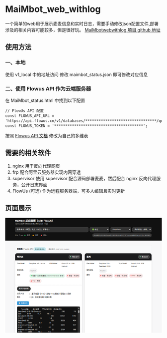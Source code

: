 # MaiMbot_web_withlog

一个简单的web用于展示麦麦信息和实时日志，需要手动修改json配置文件,部署涉及的相关内容可能较多，但是很好玩。
[MaiMbotwebwithlog 项目 github 地址](https://github.com/1021143806/MaiMbotwebwithlog)

## 使用方法

### 一、本地

使用 v1_local 中的地址访问
修改 maimbot_status.json 即可修改对应信息

### 二、使用 Flowus API 作为云端服务器

在 MaiMbot_status.html 中找到以下配置

``` shell
// FlowUs API 配置
const FLOWUS_API_URL = 'https://api.flowus.cn/v1/databases/********************************/query';
const FLOWUS_TOKEN = '****************************************';
```

按照 [Flowus API 文档](https://flowus.cn/share/df7cd54f-1c21-4fc1-9fd8-ce81be1918a5) 修改为自己的多维表

## 需要的相关软件

1. nginx
用于反向代理网页
2. frp
配合阿里云服务器实现内网穿透
3. supervisor
使用 supervisor 配合源码部署麦麦，然后配合 nginx 反向代理服务，公开日志界面
4. FlowUs (可选)
作为远程服务器端，可多人编辑且实时更新

## 页面展示

![alt text](images/2025-10-23T12:37:31.020Z-image.png)